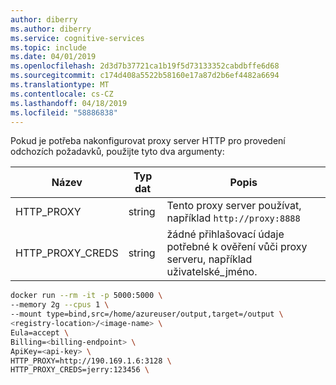 ```yaml
---
author: diberry
ms.author: diberry
ms.service: cognitive-services
ms.topic: include
ms.date: 04/01/2019
ms.openlocfilehash: 2d3d7b37721ca1b19f5d73133352cabdbffe6d68
ms.sourcegitcommit: c174d408a5522b58160e17a87d2b6ef4482a6694
ms.translationtype: MT
ms.contentlocale: cs-CZ
ms.lasthandoff: 04/18/2019
ms.locfileid: "58886838"
---
```

Pokud je potřeba nakonfigurovat proxy server HTTP pro provedení odchozích požadavků, použijte tyto dva argumenty:

| Název | Typ dat | Popis |
|--|--|--|
|HTTP_PROXY|string|Tento proxy server používat, například `http://proxy:8888`|
|HTTP_PROXY_CREDS|string|žádné přihlašovací údaje potřebné k ověření vůči proxy serveru, například uživatelské_jméno.|

```bash
docker run --rm -it -p 5000:5000 \
--memory 2g --cpus 1 \
--mount type=bind,src=/home/azureuser/output,target=/output \
<registry-location>/<image-name> \
Eula=accept \
Billing=<billing-endpoint> \
ApiKey=<api-key> \
HTTP_PROXY=http://190.169.1.6:3128 \
HTTP_PROXY_CREDS=jerry:123456 \
```